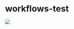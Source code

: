 # workflows-test

![](https://github.com/mizuho1998/workflows-test/workflows/Greet%20Everyone/badge.svg)
